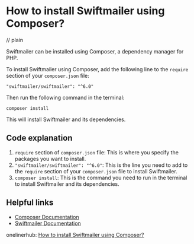 # How to install Swiftmailer using Composer?
// plain

Swiftmailer can be installed using Composer, a dependency manager for PHP.

To install Swiftmailer using Composer, add the following line to the `require` section of your `composer.json` file:

```
"swiftmailer/swiftmailer": "^6.0"
```

Then run the following command in the terminal:

```
composer install
```

This will install Swiftmailer and its dependencies.

## Code explanation


1. `require` section of `composer.json` file: This is where you specify the packages you want to install.
2. `"swiftmailer/swiftmailer": "^6.0"`: This is the line you need to add to the `require` section of your `composer.json` file to install Swiftmailer.
3. `composer install`: This is the command you need to run in the terminal to install Swiftmailer and its dependencies.

## Helpful links

- [Composer Documentation](https://getcomposer.org/doc/)
- [Swiftmailer Documentation](https://swiftmailer.symfony.com/docs/introduction.html)

onelinerhub: [How to install Swiftmailer using Composer?](https://onelinerhub.com/php-swiftmailer/how-to-install-swiftmailer-using-composer)
